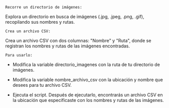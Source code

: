 
    Recorre un directorio de imágenes: 
Explora un directorio en busca de imágenes (.jpg, .jpeg, .png, .gif), recopilando sus nombres y rutas.

    Crea un archivo CSV: 
Crea un archivo CSV con dos columnas: "Nombre" y "Ruta", donde se registran los nombres y 
rutas de las imágenes encontradas.

    Para usarlo:

- Modifica la variable directorio_imagenes con la ruta de tu directorio de imágenes.

- Modifica la variable nombre_archivo_csv con la ubicación y nombre que desees para tu archivo CSV.

- Ejecuta el script. Después de ejecutarlo, encontrarás un archivo CSV en la ubicación que especificaste con 
los nombres y rutas de las imágenes.
